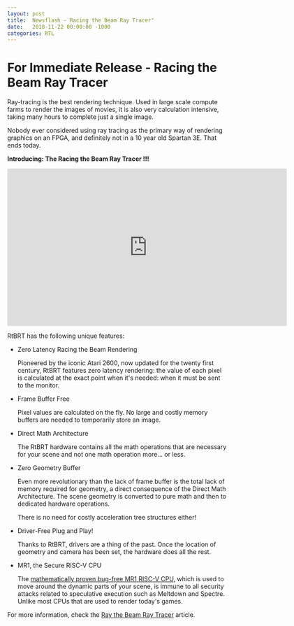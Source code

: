 ```yaml
---
layout: post
title:  Newsflash - Racing the Beam Ray Tracer"
date:   2018-11-22 00:00:00 -1000
categories: RTL
---
```


# For Immediate Release - Racing the Beam Ray Tracer

Ray-tracing is the best rendering technique. Used in large scale compute farms to render the images
of movies, it is also very calculation intensive, taking many hours to complete just a single image.

Nobody ever considered using ray tracing as the primary way of rendering graphics on an FPGA, and definitely not in a 10 year
old Spartan 3E. That ends today.

**Introducing: The Racing the Beam Ray Tracer !!!**

<iframe src="https://player.vimeo.com/video/303943571" width="640" height="360" frameborder="0" webkitallowfullscreen mozallowfullscreen allowfullscreen></iframe><script src="https://player.vimeo.com/api/player.js"></script>

RtBRT has the following unique features:

* Zero Latency Racing the Beam Rendering

    Pioneered by the iconic Atari 2600, now updated for the twenty first century, RtBRT features zero latency rendering: the value of each pixel
    is calculated at the exact point when it's needed: when it must be sent to the monitor.

* Frame Buffer Free

    Pixel values are calculated on the fly. No large and costly memory buffers are needed to temporarily store an image.

* Direct Math Architecture

    The RtBRT hardware contains all the math operations that are necessary for your scene and not one math operation more... or less.

* Zero Geometry Buffer

    Even more revolutionary than the lack of frame buffer is the total lack of memory required for geometry, a direct
    consequence of the Direct Math Architecture. The scene geometry is converted to pure math and then to dedicated hardware operations.

    There is no need for costly acceleration tree structures either!

* Driver-Free Plug and Play!

    Thanks to RtBRT, drivers are a thing of the past. Once the location of geometry and camera has been
    set, the hardware does all the rest.

* MR1, the Secure RISC-V CPU

    The [mathematically proven bug-free MR1 RISC-V CPU](http://localhost:4000/risc-v/2018/11/18/A-Bug-Free-RISC-V-Core-without-Simulation.html), 
    which is used to move around the dynamic parts of your scene, is immune to all security attacks related to speculative execution such as 
    Meltdown and Spectre. Unlike most CPUs that are used to render today's games.

For more information, check the [Ray the Beam Ray Tracer](/rtl/2018/11/26/Racing-the-Beam-Ray-Tracer.html) article.


